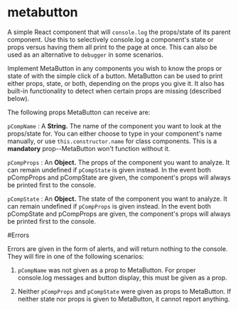 # metabutton
A simple React component that will `console.log` the props/state of its parent component. Use this to selectively console.log a component's state or props versus having them all print to the page at once. This can also be used as an alternative to `debugger` in some scenarios.

Implement MetaButton in any components you wish to know the props or state of with the simple click of a button. MetaButton can be used to print either props, state, or both, depending on the props you give it. It also has built-in functionality to detect when certain props are missing (described below). 

The following props MetaButton can receive are:

`pCompName` : A <b>String.</b> The name of the component you want to look at the props/state for. You can either choose to type in your component's name manually, or use `this.constructor.name` for class components. This is a <b>mandatory</b> prop--MetaButton won't function without it.

`pCompProps` : An <b>Object.</b> The props of the component you want to analyze. It can remain undefined if `pCompState` is given instead. In the event both pCompProps and pCompState are given, the component's props will always be printed first to the console.

`pCompState` : An <b>Object.</b> The state of the component you want to analyze. It can remain undefined if `pCompProps` is given instead. In the event both pCompState and pCompProps are given, the component's props will always be printed first to the console.

#Errors

Errors are given in the form of alerts, and will return nothing to the console. They will fire in one of the following scenarios:

1. `pCompName` was not given as a prop to MetaButton. For proper console.log messages and button display, this must be given as a prop.

2. Neither `pCompProps` and `pCompState` were given as props to MetaButton. If neither state nor props is given to MetaButton, it cannot report anything.


